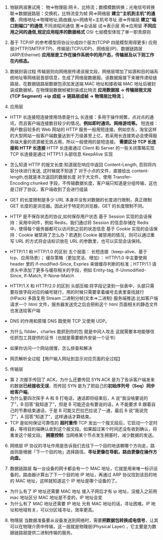 1. 物联网淑惠试用：
   物=>物理层:网卡，比特流；数模模数转换；光电信号转换
   联=>数据链路层：交换机，比特流变为帧
   网=>网络层 **建立"主机到主机"的通信**，网络地址=>物理地址;路由器;ip=网络号+主机号寻址
   淑=>传输层 **建立"端口到端口"的通信**,不同进程间通信
   惠=>会话层
   试=>表示层
   用=>应用层 **不同应用之间的通信,规定应用程序的数据格式**
   OSI 七层模型体现了单一职责原则
2. 基于 TCP/IP 的参考模型将协议分成四个层次(TCPIP 四层模型用得更多)
   应用层(HTTP/SMTP/FTP)、传输层(TCP/UDP)、网络层(IP)、数据链路层(ARP/Ethernet)
   **应用层是工作在操作系统中的用户态，传输层及以下则工作在内核态。**
3. 数据封装过程
   传输层则向网络层传递该报文段，网络层增加了如源和目的端系统地址等网络层首部信息，生成了网络层数据报。该数据报接下来被传递给链路层，在数据链路层数据包添加发送端 MAC 地址和接收端 MAC 地址后被封装成数据帧，在物理层数据帧被封装成比特流
   **应用数据报 → 传输层报文段(TCP Segment) →ip 成组 → 链路层成帧 → 物理层比特流；**

4. 应用层

- HTTP 长连接短连接使用场景是什么
  长连接：多用于操作频繁，点对点的通讯，而且客户端连接数目较少的情况。**例如即时通讯、网络游戏等。**
  短连接：用户数目较多的 Web 网站的 HTTP 服务一般用短连接。例如京东，淘宝这样的大型网站一般客户端数量达到千万级甚至上亿，若采用长连接势必会使得服务端大量的资源被无效占用，所以一般使用的是短连接。
  **需要区分 TCP 长连接和 HTTP 长连接**
  HTTP 长连接通过 Client 和 Server 的一些关闭策略实现
  TCP 长连接是通过 HTTP1.1 头部信息 KeepAlive 实现

- 怎么知道 HTTP 的报文长度:知道就在响应中返回 Content-Length, 否则将内容分块进行发送, 这时候就不知道了
  对于小点的文件，直接给出 content-length,也就是本次返回的数据长度
  对于大文件，使用 Transfer-Encoding:chunked 字段，不传输数据长度，客户端只知道是分组传输，这也是订好了协议，客户端收到了会进行组装
- GET 的长度限制是多少
  URL 本身并没有对数据的长度进行限制，真正限制 GET 长度的是浏览器。因此对于特定的浏览器，GET 的长度限制不同。

- HTTP 是不保存状态的协议,如何保存用户状态
  基于 Session 实现的会话保持：采用中间件，例如 Redis，我们通过将 Session 的信息存储在 Redis 中，使得每个服务器都可以访问到之前的状态信息
  基于 Cookie 实现的会话保持：Cookie 被禁用了怎么办？若遇到 Cookie 被禁用的情况，则可以通过重写 URL 的方式将会话标识放在 URL 的参数里，也可以实现会话保持。

- HTTP/1.1 和 HTTP/1.0 的区别
  五个层面：
  长短连接（keep-alive、基于 tcp、应用场景）；
  缓存策略（更加灵活、增加）： HTTP/1.0 中主要使用 header 里的 if-modified-Since, Expries 来做缓存判断的标准；HTTP/1.1 请求头中添加了更多与缓存相关的字段，例如 Entity-tag, If-Unmodified-Since, If-Match, If-None-Match

- HTTP/1.X 和 HTTP/2.0 的区别
  头部压缩:将字段记录到一张表中，头部只需要存放字段对应的编号就行，用的时候只需要拿着编号去表里查找就行(HPack)
  多路复用 Stream
  二进制分帧(文本=>二进制)
  服务端推送:比如客户端请求一个 html 文件，服务器发送完之后会把和这个 html 页面相关的静态文件也发送给客户端

- DNS 的作用和原理
  DNS 既使用 TCP 又使用 UDP。
- 为什么 fidder，charles 能抓到你的包
  就是中间人攻击
  这就需要本地能够信任抓包工具提供的证书（也就是需要额外安装一个证书）
- 如果你访问一个网站很慢，怎么排查和解决
- 网页解析全过程【用户输入网址到显示对应页面的全过程】

5. 传输层

- 第 2 次握手传回了 ACK，为什么还要传回 SYN
  ACK 是为了告诉客户端发来的数据**已经接收无误**，而传回 SYN 是为了把自己的**初始序列号（Seq）同步给客户端**。
- 为什么要四次挥手
  A 和 B 打电话，通话即将结束后，A 说“我没啥要说的了”，B 回答“我知道了”，但是 B 可能还会有要说的话，A 不能要求 B 跟着自己的节奏结束通话，于是 B 可能又巴拉巴拉说了一通，最后 B 说“我说完了”，A 回答“知道了”，这样通话才算结束。
- TCP 是如何保证可靠性的
  **超时重传**:TCP 发出一个报文段后，它启动一个定时器，等待目的端确认收到这个报文段。如果超过某个时间还没有收到确认，将重发这个报文段。
  **拥塞控制**: 当网络某个节点发生拥塞时，减少数据的发送。

6. 网络层
   IP 协议的寻址作用是告诉我们去往下一个目的地该朝哪个方向走，路由则是根据「下一个目的地」选择路径。**寻址更像在导航，路由更像在操作方向盘。**

7. 数据链路层
   每一台设备的网卡都会有一个 MAC 地址，它就是用来唯一标识设备的。路由器计算出了下一个目的地 IP 地址，再通过 ARP 协议找到该目的地的 MAC 地址，这样就知道这个 IP 地址是哪个设备的了。

- 为什么有了 IP 地址还需要 MAC 地址
  接入子网后才有 ip 地址，没接入之前用 mac 地址区分
  MAC 地址是不变的，IP 地址会变
- 为什么有了 MAC 地址还需要 IP 地址
  光有 MAC 地址的话，寻址困难。IP 地址和地域有关，可以分区域寻址，效率更高。

8. 物理层
   当数据准备要从设备发送到网络时，需要**把数据包转换成电信号**，让其可以在物理介质中传输，这一层就是物理层(Physical Layer) ，它主要是为数据链路层提供二进制传输的服务。
